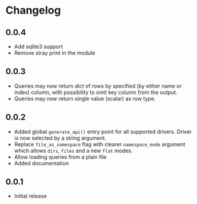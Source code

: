 # Changelog

## 0.0.4

* Add sqlite3 support
* Remove stray print in the module

## 0.0.3

* Queries may now return *dict* of rows by specified (by either
  name or index) column, with possibility to omit key column from
  the output.
* Queries may now return single value (scalar) as row type.

## 0.0.2

* Added global `generate_api()` entry point for all supported
  drivers. Driver is now selected by a string argument.
* Replace `file_as_namespace` flag with clearer `namespace_mode`
  argument which allows `dirs`, `files` and a new `flat` modes.
* Allow loading queries from a plain file
* Added documentation

## 0.0.1

* Initial release
